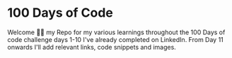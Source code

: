 # 100 Days of Code

Welcome 👋🏿 my Repo for my various learnings throughout the 100 Days of code challenge days 1-10 I've already completed on LinkedIn. 
From Day 11 onwards I'll add relevant links, code snippets and images.

